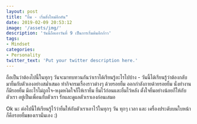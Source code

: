 ```yaml
---
layout: post
title: "ยิ้ม - เริ่มสิ่งใหม่อีกอัน"
date: 2019-02-09 20:53:12
image: '/assets/img/'
description: 'วันนี้ถือเอาวันที่ 9 เป็นการเริ่มต้นอีกก้าว'
tags:
- Mindset
categories:
- Personality
twitter_text: 'Put your twitter description here.'
---
```

ถือเป็นว่าต้องไปนี้ในทุกๆ วันจะมาทบทวนกันว่าเราได้เรียนรู้อะไรไปบ้าง - วันนี้ได้เรียนรู้ว่าต้องกลับมายิ้มกับตัวเองอย่างสม่ำเสมอ ทำกิจกรมเรื่องราวต่างๆ ด้วยรอยยิ้ม ออกกำลังกายด้วยรอยยิ้ม นั่งทำงานก็มีรอยยิ้ม มีอะไรไม่ถูกใจ-หงุดหงิดใจก็ให้เรายิ้ม ยิ้มไว้ก่อนและยิ้มไว้หลัง ตั้งใจยิ้มอย่างน้อยก็ให้กับตัวเรา อยู่เป็นเพื่อนกับตัวเรา รักและดูแลตัวเราเองก่อนเสมอ

Ok นะ ต่อไปนี้ให้เรียนรู้ไว้ว่ายิ้มให้กับตัวเราเอาไว้ในทุกๆ วัน ทุกๆ เวลา และ เครื่องประดับบนใบหน้าก็คือรอยยิ้มของเรานั่นเอง :)

